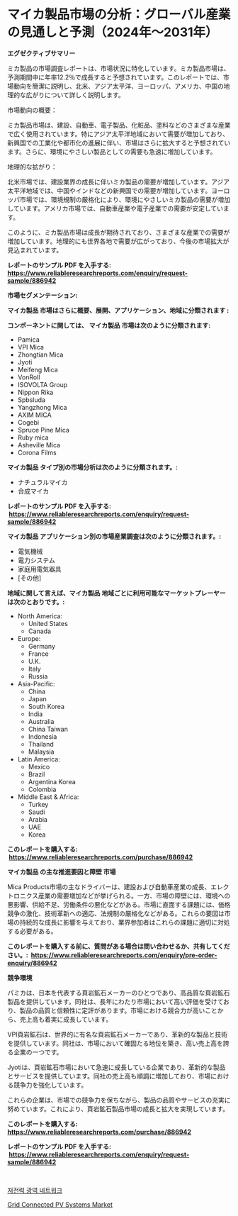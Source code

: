 <p><h1>マイカ製品市場の分析：グローバル産業の見通しと予測（2024年〜2031年）</h1></p><p><strong>エグゼクティブサマリー</strong></p>
<p><p>ミカ製品の市場調査レポートは、市場状況に特化しています。ミカ製品市場は、予測期間中に年率12.2％で成長すると予想されています。このレポートでは、市場動向を簡潔に説明し、北米、アジア太平洋、ヨーロッパ、アメリカ、中国の地理的な広がりについて詳しく説明します。</p><p>市場動向の概要：</p><p>ミカ製品市場は、建設、自動車、電子製品、化粧品、塗料などのさまざまな産業で広く使用されています。特にアジア太平洋地域において需要が増加しており、新興国での工業化や都市化の進展に伴い、市場はさらに拡大すると予想されています。さらに、環境にやさしい製品としての需要も急速に増加しています。</p><p>地理的な拡がり：</p><p>北米市場では、建設業界の成長に伴いミカ製品の需要が増加しています。アジア太平洋地域では、中国やインドなどの新興国での需要が増加しています。ヨーロッパ市場では、環境規制の厳格化により、環境にやさしいミカ製品の需要が増加しています。アメリカ市場では、自動車産業や電子産業での需要が安定しています。</p><p>このように、ミカ製品市場は成長が期待されており、さまざまな産業での需要が増加しています。地理的にも世界各地で需要が広がっており、今後の市場拡大が見込まれています。</p></p>
<p><strong>レポートのサンプル PDF を入手する: <a href="https://www.reliableresearchreports.com/enquiry/request-sample/886942">https://www.reliableresearchreports.com/enquiry/request-sample/886942</a></strong></p>
<p><strong>市場セグメンテーション:</strong></p>
<p><strong> マイカ製品 市場はさらに概要、展開、アプリケーション、地域に分類されます :</strong></p>
<p><strong>コンポーネントに関しては、 マイカ製品 市場は次のように分類されます: &nbsp;</strong></p>
<p><ul><li>Pamica</li><li>VPI Mica</li><li>Zhongtian Mica</li><li>Jyoti</li><li>Meifeng Mica</li><li>VonRoll</li><li>ISOVOLTA Group</li><li>Nippon Rika</li><li>Spbsluda</li><li>Yangzhong Mica</li><li>AXIM MICA</li><li>Cogebi</li><li>Spruce Pine Mica</li><li>Ruby mica</li><li>Asheville Mica</li><li>Corona Films</li></ul></p>
<p><strong> マイカ製品 タイプ別の市場分析は次のように分類されます。:</strong></p>
<p><ul><li>ナチュラルマイカ</li><li>合成マイカ</li></ul></p>
<p><strong>レポートのサンプル PDF を入手する: &nbsp;<a href="https://www.reliableresearchreports.com/enquiry/request-sample/886942">https://www.reliableresearchreports.com/enquiry/request-sample/886942</a></strong></p>
<p><strong> マイカ製品 アプリケーション別の市場産業調査は次のように分類されます。:</strong></p>
<p><ul><li>電気機械</li><li>電力システム</li><li>家庭用電気器具</li><li>[その他]</li></ul></p>
<p><strong>地域に関して言えば、マイカ製品 地域ごとに利用可能なマーケットプレーヤーは次のとおりです。:</strong></p>
<p><ul>
    <li>
        North America:
        <ul>
            <li>United States</li>
            <li>Canada</li>
        </ul>
    </li>
    <li>
        Europe:
        <ul>
            <li>Germany</li>
            <li>France</li>
            <li>U.K.</li>
            <li>Italy</li>
            <li>Russia</li>
        </ul>
    </li>
    <li>
        Asia-Pacific:
        <ul>
            <li>China</li>
            <li>Japan</li>
            <li>South Korea</li>
            <li>India</li>
            <li>Australia</li>
            <li>China Taiwan</li>
            <li>Indonesia</li>
            <li>Thailand</li>
            <li>Malaysia</li>
        </ul>
    </li>
    <li>
        Latin America:
        <ul>
            <li>Mexico</li>
            <li>Brazil</li>
            <li>Argentina Korea</li>
            <li>Colombia</li>
        </ul>
    </li>
    <li>
        Middle East & Africa:
        <ul>
            <li>Turkey</li>
            <li>Saudi</li>
            <li>Arabia</li>
            <li>UAE</li>
            <li>Korea</li>
        </ul>
    </li>
    </ul></p>
<p><strong>このレポートを購入する: &nbsp;<a href="https://www.reliableresearchreports.com/purchase/886942">https://www.reliableresearchreports.com/purchase/886942</a></strong></p>
<p><strong>マイカ製品 の主な推進要因と障壁 市場</strong></p>
<p><p>Mica Products市場の主なドライバーは、建設および自動車産業の成長、エレクトロニクス産業の需要増加などが挙げられる。一方、市場の障壁には、環境への悪影響、供給不足、労働条件の悪化などがある。市場に直面する課題には、価格競争の激化、技術革新への適応、法規制の厳格化などがある。これらの要因は市場の持続的な成長に影響を与えており、業界参加者はこれらの課題に適切に対処する必要がある。</p></p>
<p><strong>このレポートを購入する前に、質問がある場合は問い合わせるか、共有してください。:&nbsp; <a href="https://www.reliableresearchreports.com/enquiry/pre-order-enquiry/886942">https://www.reliableresearchreports.com/enquiry/pre-order-enquiry/886942</a></strong></p>
<p><strong>競争環境</strong></p>
<p><p>パミカは、日本を代表する頁岩鉱石メーカーのひとつであり、高品質な頁岩鉱石製品を提供しています。同社は、長年にわたり市場において高い評価を受けており、製品の品質と信頼性に定評があります。市場における競合力が高いことから、売上高も着実に成長しています。</p><p>VPI頁岩鉱石は、世界的に有名な頁岩鉱石メーカーであり、革新的な製品と技術を提供しています。同社は、市場において確固たる地位を築き、高い売上高を誇る企業の一つです。</p><p>Jyotiは、頁岩鉱石市場において急速に成長している企業であり、革新的な製品とサービスを提供しています。同社の売上高も順調に増加しており、市場における競争力を強化しています。</p><p>これらの企業は、市場での競争力を保ちながら、製品の品質やサービスの充実に努めています。これにより、頁岩鉱石製品市場の成長と拡大を実現しています。</p></p>
<p><strong>このレポートを購入する: &nbsp; <a href="https://www.reliableresearchreports.com/purchase/886942">https://www.reliableresearchreports.com/purchase/886942</a></strong></p>
<p><strong>レポートのサンプル PDF を入手する: &nbsp;<a href="https://www.reliableresearchreports.com/enquiry/request-sample/886942">https://www.reliableresearchreports.com/enquiry/request-sample/886942</a></strong><strong></strong></p>
<p>&nbsp;</p>
<p><p><a href="https://github.com/Penelolack456456/Market-Research-Report-List-1/blob/main/353964515063.md">저전력 광역 네트워크</a></p><p><a href="https://github.com/Sinjinluong3e0awx2m195k76/Market-Research-Report-List-1/blob/main/grid-connected-pv-systems-market.md">Grid Connected PV Systems Market</a></p></p>